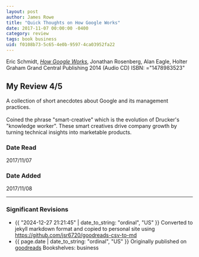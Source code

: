 ```yaml
---
layout: post
author: James Rowe
title: "Quick Thoughts on How Google Works"
date: 2017-11-07 00:00:00 -0400
category: review
tags: book business
uid: f0108b73-5c65-4e0b-9597-4ca03952fa22
---
```


Eric Schmidt, *[How Google Works](https://www.goodreads.com/book/show/20549465)*, Jonathan Rosenberg, Alan Eagle, Holter Graham Grand Central Publishing 2014 (Audio CD) ISBN: ="1478983523"

## My Review 4/5

A collection of short anecdotes about Google and its management practices.<br/><br/>Coined the phrase "smart-creative" which is the evolution of Drucker's "knowledge worker". These smart creatives drive company growth by turning technical insights into marketable products.<br/>

### Date Read
2017/11/07

### Date Added
2017/11/08

---

### Significant Revisions

- {{ "2024-12-27 21:21:45" | date_to_string: "ordinal", "US" }} Converted to jekyll markdown format and copied to personal site using <https://github.com/jsr6720/goodreads-csv-to-md>
- {{ page.date | date_to_string: "ordinal", "US" }} Originally published on [goodreads](https://www.goodreads.com) Bookshelves: business